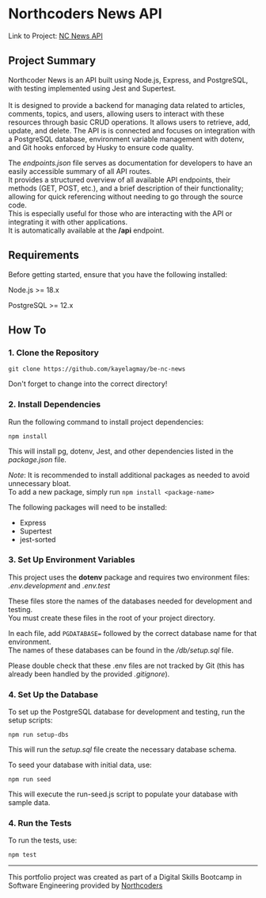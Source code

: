 # Northcoders News API

Link to Project: [NC News API](https://nc-news-zelj.onrender.com/api)

## Project Summary

Northcoder News is an API built using Node.js, Express, and PostgreSQL, with testing implemented using Jest and Supertest. <br>
<br>
It is designed to provide a backend for managing data related to articles, comments, topics, and users, allowing users to interact with these resources through basic CRUD operations. It allows users to retrieve, add, update, and delete. The API is is connected and focuses on integration with a PostgreSQL database, environment variable management with dotenv, and Git hooks enforced by Husky to ensure code quality.

The *endpoints.json* file serves as documentation for developers to have an easily accessible summary of all API routes. <br>
It provides a structured overview of all available API endpoints, their methods (GET, POST, etc.), and a brief description of their functionality;
allowing for quick referencing without needing to go through the source code. <br>
This is especially useful for those who are interacting with the API or integrating it with other applications. <br>
It is automatically available at the **/api** endpoint.

## Requirements

Before getting started, ensure that you have the following installed:

Node.js >= 18.x

PostgreSQL >= 12.x

## How To 
### 1. Clone the Repository

`git clone https://github.com/kayelagmay/be-nc-news`

Don't forget to change into the correct directory!

### 2. Install Dependencies
Run the following command to install project dependencies:

`npm install`

This will install pg, dotenv, Jest, and other dependencies listed in the *package.json* file.

*Note*: It is recommended to install additional packages as needed to avoid unnecessary bloat. <br> 
To add a new package, simply run 
` npm install <package-name> `

The following packages will need to be installed:
- Express
- Supertest
- jest-sorted

### 3. Set Up Environment Variables
This project uses the **dotenv** package and requires two environment files: <br>
*.env.development* and *.env.test*

These files store the names of the databases needed for development and testing. <br>
You must create these files in the root of your project directory.

In each file, add `PGDATABASE=` followed by the correct database name for that environment. <br>
The names of these databases can be found in the */db/setup.sql* file.

Please double check that these .env files are not tracked by Git (this has already been handled by the provided *.gitignore*).

### 4. Set Up the Database
To set up the PostgreSQL database for development and testing, run the setup scripts:

`npm run setup-dbs`

This will run the *setup.sql* file create the necessary database schema. <br> 

To seed your database with initial data, use:

`npm run seed`

This will execute the run-seed.js script to populate your database with sample data.

### 4. Run the Tests
To run the tests, use:

`npm test`

----------

This portfolio project was created as part of a Digital Skills Bootcamp in Software Engineering provided by [Northcoders](https://northcoders.com/)